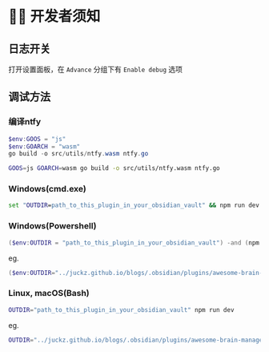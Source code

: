 
# 👨‍💻 开发者须知

## 日志开关

打开设置面板，在 `Advance` 分组下有 `Enable debug` 选项

## 调试方法

### 编译ntfy

```powershell
$env:GOOS = "js"
$env:GOARCH = "wasm"
go build -o src/utils/ntfy.wasm ntfy.go
```

```sh
GOOS=js GOARCH=wasm go build -o src/utils/ntfy.wasm ntfy.go
```

### Windows(cmd.exe)

```cmd
set "OUTDIR=path_to_this_plugin_in_your_obsidian_vault" && npm run dev
```

### Windows(Powershell)

```powershell
($env:OUTDIR = "path_to_this_plugin_in_your_obsidian_vault") -and (npm run dev)
```

eg.

```powershell
($env:OUTDIR="../juckz.github.io/blogs/.obsidian/plugins/awesome-brain-manager") -and (npm run dev)
```

### Linux, macOS(Bash)

```bash
OUTDIR="path_to_this_plugin_in_your_obsidian_vault" npm run dev
```

eg.

```bash
OUTDIR="../juckz.github.io/blogs/.obsidian/plugins/awesome-brain-manager" npm run dev
```
<!-- 📌🔥⭐🌟⛳🎯📲🎬🔎📩📬🗂️📆🌏🌄⚡ -->

